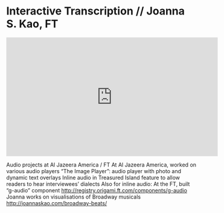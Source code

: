 # Interactive Transcription // Joanna S. Kao, FT



<iframe width="560" height="315" src="https://www.youtube.com/embed/cJpzkQtveE4" frameborder="0" allowfullscreen></iframe>



Audio projects at Al Jazeera America / FT
At Al Jazeera America, worked on various audio players
“The Image Player”: audio player with photo and dynamic text overlays
Inline audio in Treasured Island feature to allow readers to hear interviewees’ dialects
Also for inline audio: At the FT, built “g-audio” component http://registry.origami.ft.com/components/g-audio
Joanna works on visualisations of Broadway musicals http://joannaskao.com/broadway-beats/

